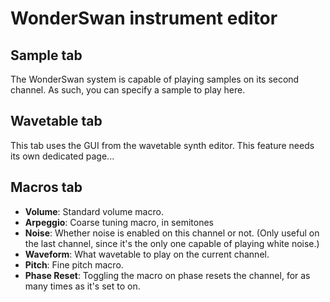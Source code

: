 # WonderSwan instrument editor

## Sample tab
The WonderSwan system is capable of playing samples on its second channel. As such, you can specify a sample to play here.

## Wavetable tab
This tab uses the GUI from the wavetable synth editor. This feature needs its own dedicated page...

## Macros tab
- **Volume**: Standard volume macro.
- **Arpeggio**: Coarse tuning macro, in semitones
- **Noise**: Whether noise is enabled on this channel or not. (Only useful on the last channel, since it's the only one capable of playing white noise.)
- **Waveform**: What wavetable to play on the current channel.
- **Pitch**: Fine pitch macro.
- **Phase Reset**: Toggling the macro on phase resets the channel, for as many times as it's set to on.
